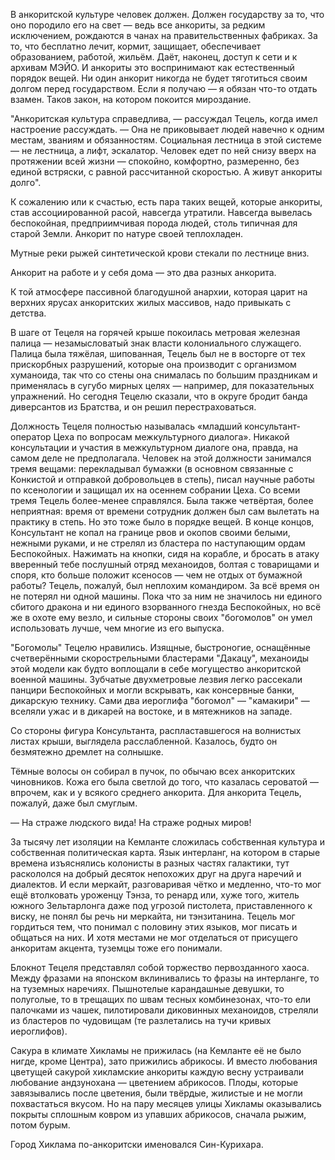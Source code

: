 В анкоритской культуре человек должен. Должен государству за то, что оно породило его на свет — ведь все анкориты, за редким исключением, рождаются в чанах на правительственных фабриках. За то, что бесплатно лечит, кормит, защищает, обеспечивает образованием, работой, жильём. Даёт, наконец, доступ к сети и к архивам МЭЙО. И анкориты это воспринимают как естественный порядок вещей. Ни один анкорит никогда не будет тяготиться своим долгом перед государством. Если я получаю — я обязан что-то отдать взамен. Таков закон, на котором покоится мироздание.

"Анкоритская культура справедлива, — рассуждал Тецель, когда имел настроение рассуждать. — Она не приковывает людей навечно к одним местам, званиям и обязанностям. Социальная лестница в этой системе — не лестница, а лифт, эскалатор. Человек едет по ней снизу вверх на протяжении всей жизни — спокойно, комфортно, размеренно, без единой встряски, с равной рассчитанной скоростью. А живут анкориты долго".

К сожалению или к счастью, есть пара таких вещей, которые анкориты, став ассоциированной расой, навсегда утратили. Навсегда вывелась беспокойная, предприимчивая порода людей, столь типичная для старой Земли. Анкорит по натуре своей теплохладен.

Мутные реки рыжей синтетической крови стекали по лестнице вниз.

Анкорит на работе и у себя дома — это два разных анкорита.

К той атмосфере пассивной благодушной анархии, которая царит на верхних ярусах анкоритских жилых массивов, надо привыкать с детства.

В шаге от Тецеля на горячей крыше покоилась метровая железная палица — незамысловатый знак власти колониального служащего. Палица была тяжёлая, шипованная, Тецель был не в восторге от тех прискорбных разрушений, которые она производит с организмом хуманоида, так что со стены она снималась по большим праздникам и применялась в сугубо мирных целях — например, для показательных упражнений. Но сегодня Тецелю сказали, что в округе бродит банда диверсантов из Братства, и он решил перестраховаться.

Должность Тецеля полностью называлась «младший консультант-оператор Цеха по вопросам межкультурного диалога». Никакой консультации и участия в межкультурном диалоге она, правда, на самом деле не предполагала. Человек на этой должности занимался тремя вещами: перекладывал бумажки (в основном связанные с Конкистой и отправкой добровольцев в степь), писал научные работы по ксенологии и защищал их на осеннем собрании Цеха. Со всеми тремя Тецель более-менее справлялся. Была также четвёртая, более неприятная: время от времени сотрудник должен был сам вылетать на практику в степь. Но это тоже было в порядке вещей. В конце концов, Консультант не копал на границе рвов и окопов своими белыми, нежными руками, и не стрелял из бластера по наступающим ордам Беспокойных. Нажимать на кнопки, сидя на корабле, и бросать в атаку вверенный тебе послушный отряд механоидов, болтая с товарищами и споря, кто больше положит ксеносов — чем не отдых от бумажной работы? Тецель, пожалуй, был неплохим командиром. За всё время он не потерял ни одной машины. Пока что за ним не значилось ни единого сбитого дракона и ни единого взорванного гнезда Беспокойных, но всё же в охоте ему везло, и сильные стороны своих "богомолов" он умел использовать лучше, чем многие из его выпуска.

"Богомолы" Тецелю нравились. Изящные, быстроногие, оснащённые счетверёнными скорострельными бластерами "Дакацу", механоиды этой модели как будто воплощали в себе могущество анкоритской военной машины. Зубчатые двухметровые лезвия легко рассекали панцири Беспокойных и могли вскрывать, как консервные банки, дикарскую технику. Сами два иероглифа "богомол" — "камакири" — вселяли ужас и в дикарей на востоке, и в мятежников на западе.

Со стороны фигура Консультанта, распластавшегося на волнистых листах крыши, выглядела расслабленной. Казалось, будто он безмятежно дремлет на солнышке.

Тёмные волосы он собирал в пучок, по обычаю всех анкоритских чиновников. Кожа его была светлой до того, что казалась сероватой — впрочем, как и у всякого среднего анкорита. Для анкорита Тецель, пожалуй, даже был смуглым.

— На страже людского вида!
На страже родных миров!

За тысячу лет изоляции на Кемланте сложилась собственная культура и собственная политическая карта. Язык интерланг, на котором в старые времена изъяснялись колонисты в разных частях галактики, тут раскололся на добрый десяток непохожих друг на друга наречий и диалектов. И если меркайт, разговаривая чётко и медленно, что-то мог ещё втолковать уроженцу Тэнза, то ренард или, хуже того, житель южного Зельтарлонга даже под угрозой пистолета, приставленного к виску, не понял бы речь ни меркайта, ни тэнзитанина. Тецель мог гордиться тем, что понимал с половину этих языков, мог писать и общаться на них. И хотя местами не мог отделаться от присущего анкоритам акцента, туземцы тоже его понимали.

Блокнот Тецеля представлял собой торжество первозданного хаоса. Между фразами на японском вклинивались то фразы на интерланге, то на туземных наречиях. Пышнотелые карандашные девушки, то полуголые, то в трещащих по швам тесных комбинезонах, что-то ели палочками из чашек,  пилотировали диковинных механоидов, стреляли из бластеров по чудовищам (те разлетались на тучи кривых иероглифов).

Сакура в климате Хикламы не прижилась (на Кемланте её не было нигде, кроме Центра), зато прижились абрикосы. И вместо любования цветущей сакурой хикламские анкориты каждую весну устраивали любование андзунохана — цветением абрикосов. Плоды, которые завязывались после цветения, были твёрдые, жилистые и не могли похвастаться вкусом. Но на пару месяцев улицы Хикламы оказывались покрыты сплошным ковром из упавших абрикосов, сначала рыжим, потом бурым.

Город Хиклама по-анкоритски именовался Син-Курихара.

